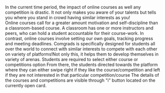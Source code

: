 In the current time period, the impact of online courses as well any competition is drastic. It not only makes you aware of your talents but tells you where you stand in crowd having similar interests as you!  
Online courses call for a greater amount motivation and self-discipline than a classroom-based course. A classroom has one or more instructors and peers, who can hold a student accountable for their course-work. In contrast, online courses involve setting our own goals, tracking progress and meeting deadlines.
Comgrads is specifically designed for students all over the world to connect with similar interests to compete with each other on variety of platforms!Not only this, it helps them to develop themselves in variety of arenas.
Students are required to select either course or competitions option
From there, the students directed towards the platform where they can either swipe right if they like the course/competition and left if they are not interested in that particular competition/course
The details of the courses and competitions are visible through "i" button located on the currently open card.
